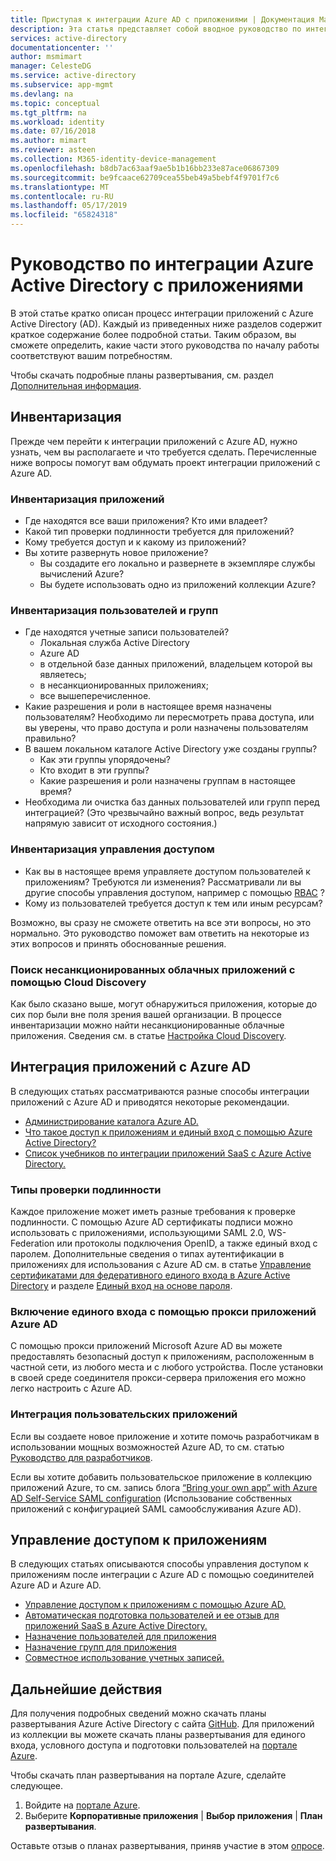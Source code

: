 ```yaml
---
title: Приступая к интеграции Azure AD с приложениями | Документация Майкрософт
description: Эта статья представляет собой вводное руководство по интеграции Azure Active Directory (AD) с локальными приложениями и облачными приложениями.
services: active-directory
documentationcenter: ''
author: msmimart
manager: CelesteDG
ms.service: active-directory
ms.subservice: app-mgmt
ms.devlang: na
ms.topic: conceptual
ms.tgt_pltfrm: na
ms.workload: identity
ms.date: 07/16/2018
ms.author: mimart
ms.reviewer: asteen
ms.collection: M365-identity-device-management
ms.openlocfilehash: b8db7ac63aaf9ae5b1b16bb233e87ace06867309
ms.sourcegitcommit: be9fcaace62709cea55beb49a5bebf4f9701f7c6
ms.translationtype: MT
ms.contentlocale: ru-RU
ms.lasthandoff: 05/17/2019
ms.locfileid: "65824318"
---
```

# <a name="integrating-azure-active-directory-with-applications-getting-started-guide"></a>Руководство по интеграции Azure Active Directory с приложениями

В этой статье кратко описан процесс интеграции приложений с Azure Active Directory (AD). Каждый из приведенных ниже разделов содержит краткое содержание более подробной статьи. Таким образом, вы сможете определить, какие части этого руководства по началу работы соответствуют вашим потребностям.

Чтобы скачать подробные планы развертывания, см. раздел [Дополнительная информация](#next-steps).

## <a name="take-inventory"></a>Инвентаризация
Прежде чем перейти к интеграции приложений с Azure AD, нужно узнать, чем вы располагаете и что требуется сделать.  Перечисленные ниже вопросы помогут вам обдумать проект интеграции приложений с Azure AD.

### <a name="application-inventory"></a>Инвентаризация приложений
* Где находятся все ваши приложения? Кто ими владеет?
* Какой тип проверки подлинности требуется для приложений?
* Кому требуется доступ и к какому из приложений?
* Вы хотите развернуть новое приложение?
  * Вы создадите его локально и развернете в экземпляре службы вычислений Azure?
  * Вы будете использовать одно из приложений коллекции Azure?

### <a name="user-and-group-inventory"></a>Инвентаризация пользователей и групп
* Где находятся учетные записи пользователей?
  * Локальная служба Active Directory
  * Azure AD
  * в отдельной базе данных приложений, владельцем которой вы являетесь;
  * в несанкционированных приложениях;
  * все вышеперечисленное.
* Какие разрешения и роли в настоящее время назначены пользователям? Необходимо ли пересмотреть права доступа, или вы уверены, что право доступа и роли назначены пользователям правильно?
* В вашем локальном каталоге Active Directory уже созданы группы?
  * Как эти группы упорядочены?
  * Кто входит в эти группы?
  * Какие разрешения и роли назначены группам в настоящее время?
* Необходима ли очистка баз данных пользователей или групп перед интеграцией?  (Это чрезвычайно важный вопрос, ведь результат напрямую зависит от исходного состояния.)

### <a name="access-management-inventory"></a>Инвентаризация управления доступом
* Как вы в настоящее время управляете доступом пользователей к приложениям? Требуются ли изменения?  Рассматривали ли вы другие способы управления доступом, например с помощью [RBAC](../../role-based-access-control/role-assignments-portal.md) ?
* Кому из пользователей требуется доступ к тем или иным ресурсам?

Возможно, вы сразу не сможете ответить на все эти вопросы, но это нормально.  Это руководство поможет вам ответить на некоторые из этих вопросов и принять обоснованные решения.

### <a name="find-unsanctioned-cloud-applications-with-cloud-discovery"></a>Поиск несанкционированных облачных приложений с помощью Cloud Discovery

Как было сказано выше, могут обнаружиться приложения, которые до сих пор были вне поля зрения вашей организации.  В процессе инвентаризации можно найти несанкционированные облачные приложения. Сведения см. в статье [Настройка Cloud Discovery](/cloud-app-security/set-up-cloud-discovery).

## <a name="integrating-applications-with-azure-ad"></a>Интеграция приложений с Azure AD
В следующих статьях рассматриваются разные способы интеграции приложений с Azure AD и приводятся некоторые рекомендации.

* [Администрирование каталога Azure AD.](../fundamentals/active-directory-administer.md)
* [Что такое доступ к приложениям и единый вход с помощью Azure Active Directory?](what-is-single-sign-on.md)
* [Список учебников по интеграции приложений SaaS с Azure Active Directory.](../active-directory-saas-tutorial-list.md)

### <a name="authentication-types"></a>Типы проверки подлинности
Каждое приложение может иметь разные требования к проверке подлинности. С помощью Azure AD сертификаты подписи можно использовать с приложениями, использующими SAML 2.0, WS-Federation или протоколы подключения OpenID, а также единый вход с паролем. Дополнительные сведения о типах аутентификации в приложениях для использования с Azure AD см. в статье [Управление сертификатами для федеративного единого входа в Azure Active Directory](manage-certificates-for-federated-single-sign-on.md) и разделе [Единый вход на основе пароля](what-is-single-sign-on.md).

### <a name="enabling-sso-with-azure-ad-app-proxy"></a>Включение единого входа с помощью прокси приложений Azure AD
С помощью прокси приложений Microsoft Azure AD вы можете предоставлять безопасный доступ к приложениям, расположенным в частной сети, из любого места и с любого устройства. После установки в своей среде соединителя прокси-сервера приложения его можно легко настроить с Azure AD.

### <a name="integrating-custom-applications"></a>Интеграция пользовательских приложений
Если вы создаете новое приложение и хотите помочь разработчикам в использовании мощных возможностей Azure AD, то см. статью [Руководство для разработчиков](../active-directory-applications-guiding-developers-for-lob-applications.md).

Если вы хотите добавить пользовательское приложение в коллекцию приложений Azure, то см. запись блога [“Bring your own app” with Azure AD Self-Service SAML configuration](https://cloudblogs.microsoft.com/enterprisemobility/2015/06/17/bring-your-own-app-with-azure-ad-self-service-saml-configuration-now-in-preview/) (Использование собственных приложений с конфигурацией SAML самообслуживания Azure AD).

## <a name="managing-access-to-applications"></a>Управление доступом к приложениям
В следующих статьях описываются способы управления доступом к приложениям после интеграции с Azure AD с помощью соединителей Azure AD и Azure AD.

* [Управление доступом к приложениям с помощью Azure AD.](what-is-access-management.md)
* [Автоматическая подготовка пользователей и ее отзыв для приложений SaaS в Azure Active Directory.](user-provisioning.md)
* [Назначение пользователей для приложения](../active-directory-applications-guiding-developers-assigning-users.md)
* [Назначение групп для приложения](../active-directory-applications-guiding-developers-assigning-groups.md)
* [Совместное использование учетных записей.](../active-directory-sharing-accounts.md)

## <a name="next-steps"></a>Дальнейшие действия
Для получения подробных сведений можно скачать планы развертывания Azure Active Directory с сайта [GitHub](https://aka.ms/deploymentplans). Для приложений из коллекции вы можете скачать планы развертывания для единого входа, условного доступа и подготовки пользователей на [портале Azure](https://portal.azure.com). 

Чтобы скачать план развертывания на портале Azure, сделайте следующее.

1. Войдите на [портале Azure](https://portal.azure.com).
2. Выберите **Корпоративные приложения** | **Выбор приложения** | **План развертывания**.

Оставьте отзыв о планах развертывания, приняв участие в этом [опросе](https://aka.ms/DeploymentPlanFeedback).
